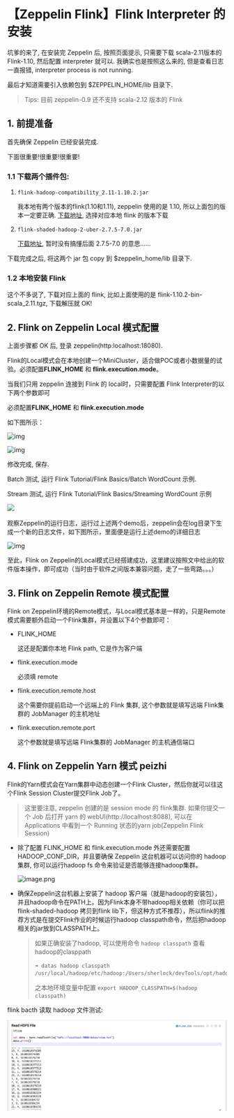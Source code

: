 # 【Zeppelin Flink】Flink Interpreter 的安装

坑爹的来了, 在安装完 Zeppelin 后, 按照页面提示, 只需要下载 scala-2.11版本的 Flink-1.10, 然后配置 interpreter 就可以. 我确实也是按照这么来的, 但是查看日志一直报错, interpreter process is not running.

最后才知道需要引入依赖包到 $ZEPPELIN_HOME/lib 目录下.

> Tips: 目前 zeppelin-0.9 还不支持 scala-2.12 版本的 Flink

## 1. 前提准备

首先确保 Zeppelin 已经安装完成.

下面很重要!很重要!很重要!

### 1.1 下载两个插件包:

1. `flink-hadoop-compatibility_2.11-1.10.2.jar` 

   我本地有两个版本的flink(1.10和1.11), zeppelin 使用的是 1.10, 所以上面包的版本一定要正确. [下载地址](https://repo1.maven.org/maven2/org/apache/flink/flink-hadoop-compatibility_2.11/1.10.2/), 选择对应本地 flink 的版本下载

2. `flink-shaded-hadoop-2-uber-2.7.5-7.0.jar`

   [下载地址](https://repo.maven.apache.org/maven2/org/apache/flink/flink-shaded-hadoop-2-uber/2.7.5-7.0/), 暂时没有搞懂后面 2.7.5-7.0 的意思......

下载完成之后, 将这两个 jar 包 copy 到 $zeppelin_home/lib 目录下.

### 1.2 本地安装 Flink

这个不多说了, 下载对应上面的 flink, 比如上面使用的是 flink-1.10.2-bin-scala_2.11.tgz, 下载解压就 OK!



## 2. Flink on Zeppelin Local 模式配置

上面步骤都 OK 后, 登录 zeppelin(http:localhost:18080).

Flink的Local模式会在本地创建一个MiniCluster，适合做POC或者小数据量的试验。必须配置**FLINK_HOME** 和 **flink.execution.mode**。

当我们只用 zeppelin 连接到 Flink 的 local时，只需要配置 Flink Interpreter的以下两个参数即可

必须配置**FLINK_HOME** 和 **flink.execution.mode**

如下图所示：


![img](https://img-blog.csdnimg.cn/20201219175802411.png?x-oss-process=image/watermark,type_ZmFuZ3poZW5naGVpdGk,shadow_10,text_aHR0cHM6Ly9ibG9nLmNzZG4ubmV0L2xpdGxpdDAyMw==,size_16,color_FFFFFF,t_70)

![img](https://img-blog.csdnimg.cn/20201220195605627.png?x-oss-process=image/watermark,type_ZmFuZ3poZW5naGVpdGk,shadow_10,text_aHR0cHM6Ly9ibG9nLmNzZG4ubmV0L2xpdGxpdDAyMw==,size_16,color_FFFFFF,t_70)

修改完成, 保存. 

Batch 测试, 运行 Flink Tutorial/Flink Basics/Batch WordCount 示例.

Stream 测试, 运行 Flink Tutorial/Flink Basics/Streaming WordCount 示例

![](https://img-blog.csdnimg.cn/20201220195843598.png?x-oss-process=image/watermark,type_ZmFuZ3poZW5naGVpdGk,shadow_10,text_aHR0cHM6Ly9ibG9nLmNzZG4ubmV0L2xpdGxpdDAyMw==,size_16,color_FFFFFF,t_70)

观察Zeppelin的运行日志，运行过上述两个demo后，zeppelin会在log目录下生成一个新的日志文件，如下图所示，里面便是运行上述demo的详细日志

![img](https://img-blog.csdnimg.cn/20201220200008822.png)

 

至此，Flink on Zeppelin的Local模式已经搭建成功，这里建议按照文中给出的软件版本操作，即可成功（当时由于软件之间版本兼容问题，走了一些弯路。。。）



## 3. Flink on Zeppelin Remote 模式配置

Flink on Zeppelin环境的Remote模式，与Local模式基本是一样的，只是Remote模式需要额外启动一个Flink集群，并设置以下4个参数即可：

- FLINK_HOME   

  这还是配置你本地 Flink path, 它是作为客户端

- flink.execution.mode    

  必须填 remote       

- flink.execution.remote.host

  这个需要你提前启动一个远端上的 Flink 集群, 这个参数就是填写远端 Flink集群的 JobManager 的主机地址

- flink.execution.remote.port

  这个参数就是填写远端 Flink集群的 JobManager 的主机通信端口



## 4. Flink on Zeppelin Yarn 模式 peizhi

Flink的Yarn模式会在Yarn集群中动态创建一个Flink Cluster，然后你就可以往这个Flink Session Cluster提交Flink Job了。

> 这里要注意, zeppelin 创建的是 session mode 的 flink集群. 如果你提交一个 Job 后打开 yarn 的 webUI(http://localhost:8088), 可以在 Applications 中看到一个 Running 状态的yarn job(Zeppelin Flink Session)

- 除了配置 FLINK_HOME 和 flink.execution.mode 外还需要配置 HADOOP_CONF_DIR，并且要确保 Zeppelin 这台机器可以访问你的 hadoop 集群, 你可以运行hadoop fs 命令来验证是否能够连接hadoop集群。

  ![image.png](https://cdn.nlark.com/yuque/0/2020/png/2211963/1596425799170-04dab326-8f38-4f97-9db4-5c175f26e5d7.png?x-oss-process=image%2Fresize%2Cw_1500)



- 确保Zeppelin这台机器上安装了 hadoop 客户端（就是hadoop的安装包），并且hadoop命令在PATH上。因为Flink本身不带hadoop相关依赖（你可以把flink-shaded-hadoop 拷贝到flink lib下，但这种方式不推荐），所以flink的推荐方式是在提交Flink作业的时候运行hadoop classpath命令，然后把hadoop相关的jar放到CLASSPATH上。

  > 如果正确安装了hadoop, 可以使用命令 `hadoop classpath` 查看hadoop的clasppath
  >
  > ```sh
  > ➜ datas hadoop classpath
  > /usr/local/hadoop/etc/hadoop:/Users/sherlock/devTools/opt/hadoop-2.7.7/share/hadoop/common/lib/*:/Users/sherlock/devTools/opt/hadoop-2.7.7/share/hadoop/common/*:/Users/sherlock/devTools/opt/hadoop-2.7.7/share/hadoop/hdfs:/Users/sherlock/devTools/opt/hadoop-2.7.7/share/hadoop/hdfs/lib/*:/Users/sherlock/devTools/opt/hadoop-2.7.7/share/hadoop/hdfs/*:/Users/sherlock/devTools/opt/hadoop-2.7.7/share/hadoop/yarn/lib/*:/Users/sherlock/devTools/opt/hadoop-2.7.7/share/hadoop/yarn/*:/Users/sherlock/devTools/opt/hadoop-2.7.7/share/hadoop/mapreduce/lib/*:/Users/sherlock/devTools/opt/hadoop-2.7.7/share/hadoop/mapreduce/*:/usr/local/hadoop/etc/hadoop:/Users/sherlock/devTools/opt/hadoop-2.7.7/share/hadoop/common/lib/*:/Users/sherlock/devTools/opt/hadoop-2.7.7/share/hadoop/common/*:/Users/sherlock/devTools/opt/hadoop-2.7.7/share/hadoop/hdfs:/Users/sherlock/devTools/opt/hadoop-2.7.7/share/hadoop/hdfs/lib/*:/Users/sherlock/devTools/opt/hadoop-2.7.7/share/hadoop/hdfs/*:/Users/sherlock/devTools/opt/hadoop-2.7.7/share/hadoop/yarn/lib/*:/Users/sherlock/devTools/opt/hadoop-2.7.7/share/hadoop/yarn/*:/Users/sherlock/devTools/opt/hadoop-2.7.7/share/hadoop/mapreduce/lib/*:/Users/sherlock/devTools/opt/hadoop-2.7.7/share/hadoop/mapreduce/*:/usr/local/hadoop/contrib/capacity-scheduler/*.jar:/usr/local/hadoop/contrib/capacity-scheduler/*.jar
  > ```
  >
  > 之本地环境变量中配置 `export HADOOP_CLASSPATH=$(hadoop classpath)`

flink bacth 读取 hadoop 文件测试:

![flinkOnZepYarn](../allPics/Flink/flinkOnZepYarn.png)